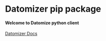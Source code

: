 # Datomizer pip package
#### Welcome to Datomize python client
[Datomizer Docs](https://datomize.github.io/datomizeSDK)
